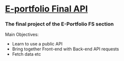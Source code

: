 # [E-portfolio Final API](https://devbdarius.github.io/E-portfolio-Final--API-/)

### The final project of the E-Portfolio FS section

Main Objectives:
* Learn to use a public API
* Bring together Front-end with Back-end API requests
* Fetch data etc
